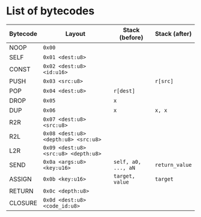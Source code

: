 # List of bytecodes

| Bytecode | Layout                               | Stack (before)      | Stack (after)  |
| -------- | ------------------------------------ | ------------------- | -------------- |
| NOOP     | `0x00`                               |                     |                |
| SELF     | `0x01 <dest:u8>`                     |                     |                |
| CONST    | `0x02 <dest:u8> <id:u16>`            |                     |                |
| PUSH     | `0x03 <src:u8>`                      |                     | `r[src]`       |
| POP      | `0x04 <dest:u8>`                     | `r[dest]`           |                |
| DROP     | `0x05`                               | `x`                 |                |
| DUP      | `0x06`                               | `x`                 | `x, x`         |
| R2R      | `0x07 <dest:u8> <src:u8>`            |                     |                |
| R2L      | `0x08 <dest:u8> <depth:u8> <src:u8>` |                     |                |
| L2R      | `0x09 <dest:u8> <src:u8> <depth:u8>` |                     |                |
| SEND     | `0x0a <args:u8> <key:u16>`           | `self, a0, ..., aN` | `return_value` |
| ASSIGN   | `0x0b <key:u16>`                     | `target, value`     | `target`       |
| RETURN   | `0x0c <depth:u8>`                    |                     |                |
| CLOSURE  | `0x0d <dest:u8> <code_id:u8>`        |                     |                |
